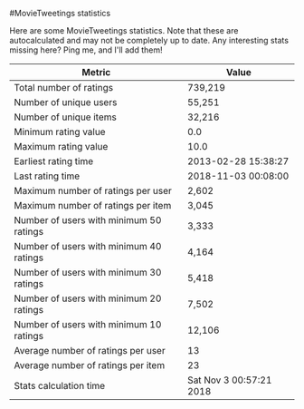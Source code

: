 #MovieTweetings statistics

Here are some MovieTweetings statistics. Note that these are autocalculated and may not be completely up to date. Any interesting stats missing here? Ping me, and I'll add them!

Metric | Value
--- | ---
Total number of ratings                 | 739,219
Number of unique users                  | 55,251
Number of unique items                  | 32,216
Minimum rating value                    | 0.0
Maximum rating value                    | 10.0
Earliest rating time                    | 2013-02-28 15:38:27
Last rating time                        | 2018-11-03 00:08:00
Maximum number of ratings per user      | 2,602
Maximum number of ratings per item      | 3,045
Number of users with minimum 50 ratings | 3,333
Number of users with minimum 40 ratings | 4,164
Number of users with minimum 30 ratings | 5,418
Number of users with minimum 20 ratings | 7,502
Number of users with minimum 10 ratings | 12,106
Average number of ratings per user      | 13
Average number of ratings per item      | 23
Stats calculation time                  | Sat Nov  3 00:57:21 2018

